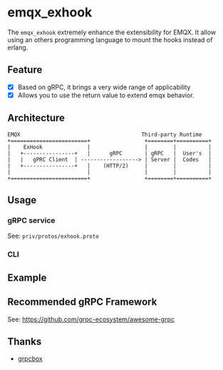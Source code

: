 # emqx_exhook

The `emqx_exhook` extremely enhance the extensibility for EMQX. It allow using an others programming language to mount the hooks instead of erlang.

## Feature

- [x] Based on gRPC, it brings a very wide range of applicability
- [x] Allows you to use the return value to extend emqx behavior.

## Architecture

```
EMQX                                      Third-party Runtime
+========================+                 +========+==========+
|    ExHook              |                 |        |          |
|   +----------------+   |      gRPC       | gRPC   |  User's  |
|   |   gPRC Client  | ------------------> | Server |  Codes   |
|   +----------------+   |    (HTTP/2)     |        |          |
|                        |                 |        |          |
+========================+                 +========+==========+
```

## Usage

### gRPC service

See: `priv/protos/exhook.proto`

### CLI

## Example

## Recommended gRPC Framework

See: https://github.com/grpc-ecosystem/awesome-grpc

## Thanks

- [grpcbox](https://github.com/tsloughter/grpcbox)
